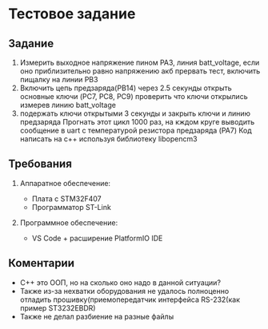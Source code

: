 # Тестовое задание
## Задание
1. Измерить выходное напряжение пином PA3, линия batt_voltage, если оно приблизительно равно напряжению акб прервать тест, включить пищалку на линии PB3
2. Включить цепь предзаряда(PB14) через 2.5 секунды открыть основные ключи (PC7, PC8, PC9) проверить что  ключи открылись измерев линию batt_voltage
3. подержать ключи открытыми 3 секунды и закрыть ключи и линию предзаряда
Прогнать этот цикл 1000 раз, на кждом круге выводить сообщение в uart с температурой резистора предзаряда (PA7)
Код написать на c++ используя библиотеку libopencm3

## Требования
1. Аппаратное обеспечение:
   - Плата с STM32F407
   - Программатор ST-Link

2. Программное обеспечение:
   - VS Code + расширение PlatformIO IDE
   
## Коментарии
- С++ это ООП, но на сколько оно надо в данной ситуации?
- Также из-за нехватки оборудования не удалось полноценно отладить прошивку(приемопередатчик интерфейса RS-232(как пример ST3232EBDR)
- Также не делал разбиение на разные файлы


